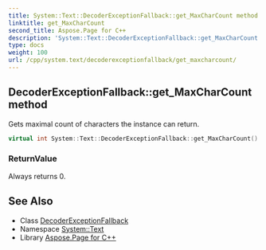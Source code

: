 ```yaml
---
title: System::Text::DecoderExceptionFallback::get_MaxCharCount method
linktitle: get_MaxCharCount
second_title: Aspose.Page for C++
description: 'System::Text::DecoderExceptionFallback::get_MaxCharCount method. Gets maximal count of characters the instance can return in C++.'
type: docs
weight: 100
url: /cpp/system.text/decoderexceptionfallback/get_maxcharcount/
---
```

## DecoderExceptionFallback::get_MaxCharCount method


Gets maximal count of characters the instance can return.

```cpp
virtual int System::Text::DecoderExceptionFallback::get_MaxCharCount() const override
```


### ReturnValue

Always returns 0.

## See Also

* Class [DecoderExceptionFallback](../)
* Namespace [System::Text](../../)
* Library [Aspose.Page for C++](../../../)
